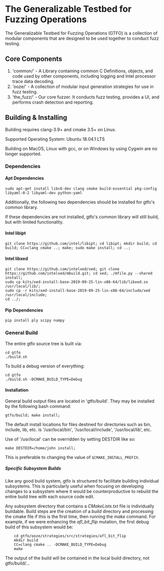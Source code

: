 <!--
DISTRIBUTION STATEMENT A. Approved for public release. Distribution is unlimited.

This material is based upon work supported by the Department of the Air Force under Air Force Contract No. FA8702-15-D-0001. Any opinions, findings, conclusions or recommendations expressed in this material are those of the author(s) and do not necessarily reflect the views of the Department of the Air Force.

© 2019 Massachusetts Institute of Technology.
 
Subject to FAR52.227-11 Patent Rights - Ownership by the contractor (May 2014)
 
The software/firmware is provided to you on an As-Is basis
 
Delivered to the U.S. Government with Unlimited Rights, as defined in DFARS Part 252.227-7013 or 7014 (Feb 2014). Notwithstanding any copyright notice, U.S. Government rights in this work are defined by DFARS 252.227-7013 or DFARS 252.227-7014 as detailed above. Use of this work other than as specifically authorized by the U.S. Government may violate any copyrights that exist in this work.
-->

# The Generalizable Testbed for Fuzzing Operations

The Generalizable Testbed for Fuzzing Operations (GTFO) is a collection of modular components that are designed to be used together to conduct fuzz testing.

## Core Components

1. 'common/' - A Library containing common C Definitions, objects, and code used by other components, including logging  and Intel processor trace data decoding.
2. 'ooze/' - A collection of modular input generation strategies for use in fuzz testing.
3. 'the_fuzz/' - Our core fuzzer. It conducts fuzz testing, provides a UI, and performs crash detection and reporting.

## Building & Installing

Building requires clang-3.9+ and cmake 3.5+ on Linux.
 
Supported Operating System: Ubuntu 18.04.1 LTS

Building on MacOS, Linux with gcc, or on Windows by using Cygwin are no longer supported.

### Dependencies

#### Apt Dependencies
```shell script
sudo apt-get install libc6-dev clang cmake build-essential pkg-config libyaml-0-2 libyaml-dev python-yaml
```

Additionally, the following two dependencies should be installed for gtfo's common library.

If these dependencies are not installed, gtfo's common library will still build, but with limited functionality.

#### Intel libipt
```shell script
git clone https://github.com/intel/libipt; cd libipt; mkdir build; cd build; CC=clang cmake ..; make; sudo make install; cd ..;

```

#### Intel libxed
```shell script
git clone https://github.com/intelxed/xed; git clone https://github.com/intelxed/mbuild.git; cd xed; ./mfile.py --shared install;
sudo cp kits/xed-install-base-2019-09-25-lin-x86-64/lib/libxed.so /usr/local/lib/;
sudo cp -r kits/xed-install-base-2019-09-25-lin-x86-64/include/xed /usr/local/include;
cd ../;
```

#### Pip Dependencies
```shell script
pip install ply scipy numpy

```

### General Build

The entire gtfo source tree is built via:

```shell script
cd gtfo
./build.sh
```

To build a debug version of everything:

```shell script
cd gtfo
./build.sh -DCMAKE_BUILD_TYPE=Debug
```

#### Installation

General build output files are located in 'gtfo/build'. They may be installed by the following bash command:

```shell script
gtfo/build; make install;
```
The default install locations for files destined for directories such as bin, include, lib, etc. is '/usr/local/bin', '/usr/local/include', '/usr/local/lib', etc.

Use of '/usr/local' can be overridden by setting DESTDIR like so:
 
```shell script
make DESTDIR=/home/john install;
```

This is preferable to changing the value of `$CMAKE_INSTALL_PREFIX`.


##### Specific Subsystem Builds

Like any good build system, gtfo is structured to facilitate building individual subsystems. This is particularly useful when focusing on developing changes to a subsystem where it would be counterproductive to rebuild the entire build tree with each source code edit.

Any subsystem directory that contains a _CMakeLists.txt_ file is individually buildable. Build steps are the creation of a _build_ directory and processing the cmake file if this is the first time, then running the _make_ command. For example, if we were enhancing the _afl\_bit\_flip_ mutation, the first debug build of this subsystem would be:

```shell script
	cd gtfo/ooze/strategies/src/strategies/afl_bit_flip
	mkdir build
	CC=clang cmake .. -DCMAKE_BUILD_TYPE=Debug
	make
```

The output of the build will be contained in the local build directory, not gtfo/build/...